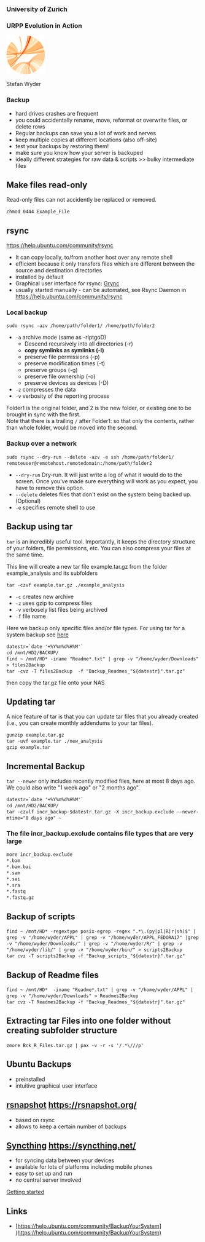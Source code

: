 ### University of Zurich
### URPP Evolution in Action
![URPP logo](Logo_URPP_kl2.png)

Stefan Wyder


### Backup

- hard drives crashes are frequent
- you could accidentally rename, move, reformat or overwrite files, or delete rows
- Regular backups can save you a lot of work and nerves
- keep multiple copies at different locations (also off-site)
- test your backups by restoring them!
- make sure you know how your server is backuped
- ideally different strategies for raw data & scripts >> bulky intermediate files  

## Make files read-only

Read-only files can not accidently be replaced or removed.
```
chmod 0444 Example_File  
```  

## rsync

https://help.ubuntu.com/community/rsync

- It can copy locally, to/from another host over any remote shell
- efficient because it only transfers files which are different between the source and destination directories
- installed by default
- Graphical user interface for rsync: [Grync](https://help.ubuntu.com/community/rsync#Grsync)
- usually started manually - can be automated, see Rsync Daemon in https://help.ubuntu.com/community/rsync

### Local backup

```
sudo rsync -azv /home/path/folder1/ /home/path/folder2
```

- `-a` archive mode (same as -rlptgoD)
  - Descend recursively into all directories (-r)
  - **copy symlinks as symlinks (-l)**
  - preserve file permissions (-p)
  - preserve modification times (-t)
  - preserve groups (-g)
  - preserve file ownership (-o)
  - preserve devices as devices (-D) 
- `-z` compresses the data
- `-v` verbosity of the reporting process  
  
Folder1 is the original folder, and 2 is the new folder, or existing one to be brought in sync with the first.  
Note that there is a trailing `/` after Folder1:  so that only the contents, rather than whole folder, would be moved into the second. 

### Backup over a network

```
sudo rsync --dry-run --delete -azv -e ssh /home/path/folder1/ remoteuser@remotehost.remotedomain:/home/path/folder2
```

- `--dry-run` Dry-run. It will just write a log of what it would do to the screen. Once you've made sure everything will work as you expect, you have to remove this option.
- `--delete` deletes files that don't exist on the system being backed up.(Optional)
- `-e` specifies remote shell to use 

## Backup using tar

`tar` is an incredibly useful tool. Importantly, it keeps the directory structure of your folders, file permissions, etc. You can also compress your files at the same time.  
  
This line will create a new tar file example.tar.gz from the folder example_analysis and its subfolders
```
tar -czvf example.tar.gz ./example_analysis
```

- `-c` creates new archive
- `-z` uses gzip to compress files
- `-v` verbosely list files being archived
- `-f` file name


  
  
Here we backup only specific files and/or file types. For using tar for a system backup see [here](https://help.ubuntu.com/community/BackupYourSystem/TAR)

```
datestr=`date '+%Y%m%d%H%M'`
cd /mnt/HD2/BACKUP/
find ~ /mnt/HD* -iname "Readme*.txt" | grep -v "/home/wyder/Downloads" > files2Backup
tar -cvz -T files2Backup  -f "Backup_Readmes_"${datestr}".tar.gz"
```

then copy the tar.gz file onto your NAS

## Updating tar

A nice feature of tar is that you can update tar files that you already created (i.e., you can create monthly addendums to your tar files).  
  
```
gunzip example.tar.gz
tar -uvf example.tar ./new_analysis
gzip example.tar
```


## Incremental Backup

`tar --newer` only includes recently modified files, here at most 8 days ago. We could also write "1 week ago" or "2 months ago".
```
datestr=`date '+%Y%m%d%H%M'`
cd /mnt/HD2/BACKUP/
tar -czvlf incr_backup-$datestr.tar.gz -X incr_backup.exclude --newer-mtime="8 days ago" ~
```

### The file incr_backup.exclude contains file types that are very large
```
more incr_backup.exclude
*.bam
*.bam.bai
*.sam
*.sai
*.sra
*.fastq
*.fastq.gz
```


## Backup of scripts

```
find ~ /mnt/HD* -regextype posix-egrep -regex ".*\.(py|pl|R|r|sh)$" | grep -v "/home/wyder/APPL" | grep -v "/home/wyder/APPL_FEDORA17" |grep -v "/home/wyder/Downloads/" | grep -v "/home/wyder/R/" | grep -v "/home/wyder/lib/" | grep -v "/home/wyder/bin/" > scripts2Backup
tar cvz -T scripts2Backup -f "Backup_scripts_"${datestr}".tar.gz"
```

## Backup of Readme files

```
find ~ /mnt/HD*  -iname "Readme*.txt" | grep -v "/home/wyder/APPL" | grep -v "/home/wyder/Downloads" > Readmes2Backup
tar cvz -T Readmes2Backup -f "Backup_Readmes_"${datestr}".tar.gz"
```

## Extracting tar Files into one folder without creating subfolder structure 

```
zmore Bck_R_Files.tar.gz | pax -v -r -s '/.*\///p'
```

## Ubuntu Backups

- preinstalled
- intuitive graphical user interface




## [rsnapshot](https://rsnapshot.org/) https://rsnapshot.org/

- based on rsync
- allows to keep a certain number of backups


## [Syncthing](https://syncthing.net/) https://syncthing.net/

- for syncing data between your devices
- available for lots of platforms including mobile phones
- easy to set up and run
- no central server involved

[Getting started](https://docs.syncthing.net/intro/getting-started.html#getting-started)

## Links

- [https://help.ubuntu.com/community/BackupYourSystem](https://help.ubuntu.com/community/BackupYourSystem)
